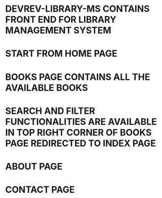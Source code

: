 # DEVREV-LIBRARY-MS CONTAINS FRONT END FOR LIBRARY MANAGEMENT SYSTEM
# START FROM HOME PAGE 
# BOOKS PAGE CONTAINS ALL THE AVAILABLE BOOKS
# SEARCH AND FILTER FUNCTIONALITIES ARE AVAILABLE IN TOP RIGHT CORNER OF BOOKS PAGE REDIRECTED TO INDEX PAGE
# ABOUT PAGE
# CONTACT PAGE
